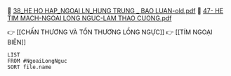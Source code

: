 📄 [38_HE HO HAP_NGOAI LN_HUNG TRUNG _ BAO LUAN-old.pdf](file:///D:/OneDrive%20-%20UMP/TOT%20NGHIEP/200%20PDF_GUI%20SINH%20VIEN_thienqc/38_HE%20HO%20HAP_NGOAI%20LN_HUNG%20TRUNG%20_%20BAO%20LUAN-old.pdf)
📄 [47- HE TIM MACH-NGOAI LONG NGUC-LAM THAO CUONG.pdf](file:///D:/OneDrive%20-%20UMP/TOT%20NGHIEP/200%20PDF_GUI%20SINH%20VIEN_thienqc/47-%20HE%20TIM%20MACH-NGOAI%20LONG%20NGUC-LAM%20THAO%20CUONG.pdf)

👉 [[CHẤN THƯƠNG VÀ TỔN THƯƠNG LỒNG NGỰC]]
👉 [[TÍM NGOẠI BIÊN]]


```dataview
LIST
FROM #NgoaiLongNguc 
SORT file.name
```
